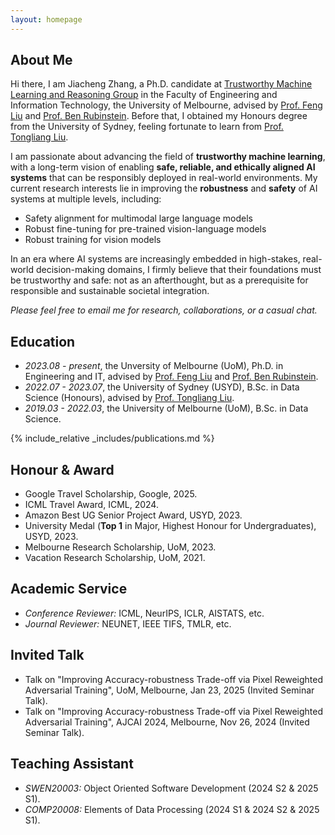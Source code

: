 ```yaml
---
layout: homepage
---
```


## About Me

Hi there, I am Jiacheng Zhang, a Ph.D. candidate at [Trustworthy Machine Learning and Reasoning Group](https://github.com/tmlr-group) in the Faculty of Engineering and Information Technology, the University of Melbourne, advised by [Prof. Feng Liu](https://fengliu90.github.io/) and [Prof. Ben Rubinstein](https://www.bipr.net/). Before that, I obtained my Honours degree from the University of Sydney, feeling fortunate to learn from [Prof. Tongliang Liu](https://tongliang-liu.github.io/).

I am passionate about advancing the field of **trustworthy machine learning**, with a long-term vision of enabling **safe, reliable, and ethically aligned AI systems** that can be responsibly deployed in real-world environments. My current research interests lie in improving the **robustness** and **safety** of AI systems at multiple levels, including:
- Safety alignment for multimodal large language models
- Robust fine-tuning for pre-trained vision-language models
- Robust training for vision models

In an era where AI systems are increasingly embedded in high-stakes, real-world decision-making domains, I firmly believe that their foundations must be trustworthy and safe: not as an afterthought, but as a prerequisite for responsible and sustainable societal integration.

*Please feel free to email me for research, collaborations, or a casual chat.*

## Education

- *2023.08 - present*, the Unversity of Melbourne (UoM), Ph.D. in Engineering and IT, advised by [Prof. Feng Liu](https://fengliu90.github.io/) and [Prof. Ben Rubinstein](https://www.bipr.net/).
- *2022.07 - 2023.07*, the University of Sydney (USYD), B.Sc. in Data Science (Honours), advised by [Prof. Tongliang Liu](https://tongliang-liu.github.io/).
- *2019.03 - 2022.03*, the University of Melbourne (UoM), B.Sc. in Data Science.

{% include_relative _includes/publications.md %}

## Honour & Award

- Google Travel Scholarship, Google, 2025.
- ICML Travel Award, ICML, 2024.
- Amazon Best UG Senior Project Award, USYD, 2023.
- University Medal (**Top 1** in Major, Highest Honour for Undergraduates), USYD, 2023.
- Melbourne Research Scholarship, UoM, 2023.
- Vacation Research Scholarship, UoM, 2021.

## Academic Service
- *Conference Reviewer:* ICML, NeurIPS, ICLR, AISTATS, etc.
- *Journal Reviewer:* NEUNET, IEEE TIFS, TMLR, etc.

## Invited Talk
- Talk on "Improving Accuracy-robustness Trade-off via Pixel Reweighted Adversarial Training", UoM, Melbourne, Jan 23, 2025 (Invited Seminar Talk).
- Talk on "Improving Accuracy-robustness Trade-off via Pixel Reweighted Adversarial Training", AJCAI 2024, Melbourne, Nov 26, 2024 (Invited Seminar Talk).

## Teaching Assistant
- *SWEN20003:* Object Oriented Software Development (2024 S2 & 2025 S1).
- *COMP20008:* Elements of Data Processing (2024 S1 & 2024 S2 & 2025 S1).

